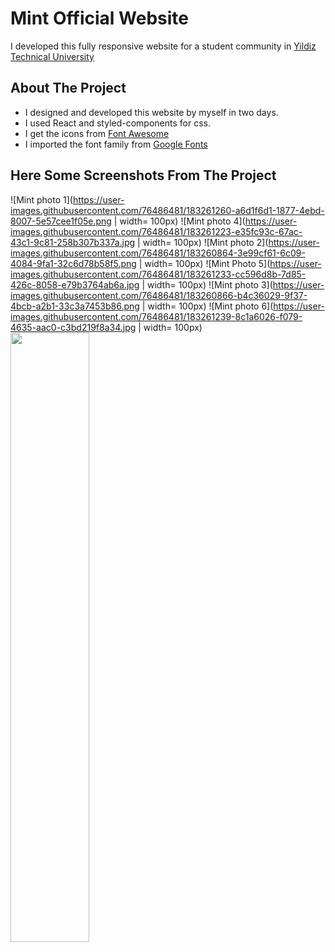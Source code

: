 # Mint Official Website

I developed this fully responsive website for a student community in [Yildiz Technical University](https://yildiz.edu.tr/en)

## About The Project

- I designed and developed this website by myself in two days. 
- I used React and styled-components for css. 
- I get the icons from [Font Awesome](https://fontawesome.com/)
- I imported the font family from [Google Fonts](https://fonts.google.com/specimen/Oxygen?preview.text=%EA%B7%B8%EB%93%A4%EC%9D%98%20%EC%9E%A5%EB%B9%84%EC%99%80%20%EA%B8%B0%EA%B5%AC%EB%8A%94%20%EB%AA%A8%EB%91%90%20%EC%82%B4%EC%95%84%20%EC%9E%88%EB%8B%A4.&preview.text_type=custom&query=oxygen)

## Here Some Screenshots From The Project 

![Mint photo 1](https://user-images.githubusercontent.com/76486481/183261260-a6d1f6d1-1877-4ebd-8007-5e57cee1f05e.png | width= 100px)
![Mint photo 4](https://user-images.githubusercontent.com/76486481/183261223-e35fc93c-67ac-43c1-9c81-258b307b337a.jpg | width= 100px)
![Mint photo 2](https://user-images.githubusercontent.com/76486481/183260864-3e99cf61-6c09-4084-9fa1-32c6d78b58f5.png | width= 100px)
![Mint Photo 5](https://user-images.githubusercontent.com/76486481/183261233-cc596d8b-7d85-426c-8058-e79b3764ab6a.jpg | width= 100px)
![Mint photo 3](https://user-images.githubusercontent.com/76486481/183260866-b4c36029-9f37-4bcb-a2b1-33c3a7453b86.png | width= 100px)
![Mint photo 6](https://user-images.githubusercontent.com/76486481/183261239-8c1a6026-f079-4635-aac0-c3bd219f8a34.jpg | width= 100px)
<img src="https://user-images.githubusercontent.com/76486481/183261260-a6d1f6d1-1877-4ebd-8007-5e57cee1f05e.png" width=50% >
